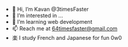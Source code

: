 - 👋 Hi, I’m Kavan @3timesFaster
- 👀 I’m interested in ...
- 🌱 I’m learning web development
- 📫 Reach me at 64timesfaster@gmail.com
- 楽 I study French and Japanese for fun 0w0

<!---
3timesFaster/3timesFaster is a ✨ special ✨ repository because its `README.md` (this file) appears on your GitHub profile.
You can click the Preview link to take a look at your changes.
--->

